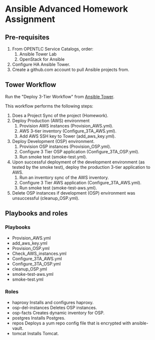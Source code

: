 # Ansible Advanced Homework Assignment

## Pre-requisites

1. From OPENTLC Service Catalogs, order:
   1. Ansible Tower Lab
   2. OpenStack for Ansible
2. Configure HA Ansible Tower.
3. Create a github.com account to pull Ansible projects from.


## Tower Workflow

Run the "Deploy 3-Tier Workflow" from [Ansible Tower](https://tower1.28dc.example.opentlc.com/).

This workflow performs the following steps:

1. Does a Project Sync of the project (Homework).
2. Deploy Production (AWS) environment
   1. Provision AWS instances (Provision_AWS.yml).
   2. AWS 3-tier inventory (Configure_3TA_AWS.yml).
   3. Add AWS SSH key to Tower (add_aws_key.yml).
3. Deploy Development (OSP) environment.
   1. Provision OSP instances (Provision_OSP.yml).
   2. Configure 3 Tier OSP application (Configure_3TA_OSP.yml).
   3. Run smoke test (smoke-test.yml).
4. Upon successful deployment of the development environment (as tested by the smoke test), deploy the production 3-tier application to AWS.
   1. Run an inventory sync of the AWS inventory.
   2. Configure 3 Tier AWS application (Configure_3TA_AWS.yml).
   3. Run smoke test (smoke-test-aws.yml).
5. Delete OSP instances if development (OSP) environment was unsuccessful (cleanup_OSP.yml).

## Playbooks and roles
### Playbooks
* Provision_AWS.yml
* add_aws_key.yml
* Provision_OSP.yml
* Check_AWS_instances.yml
* Configure_3TA_AWS.yml
* Configure_3TA_OSP.yml
* cleanup_OSP.yml
* smoke-test-aws.yml
* smoke-test.yml

### Roles
* haproxy
  Installs and configures haproxy.
* osp-del-instances
  Deletes OSP instances.
* osp-facts
  Creates dynamic inventory for OSP.
* postgres
  Installs Postgres.
* repos
  Deploys a yum repo config file that is encrypted with ansible-vault.
* tomcat
  Installs Tomcat.

